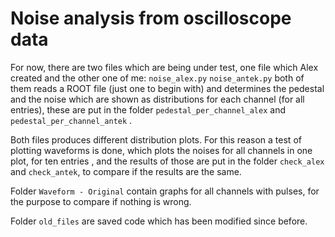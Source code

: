 # Noise analysis from oscilloscope data

For now, there are two files which are being under test, one file which Alex created and the other one of me:
```noise_alex.py```
```noise_antek.py```
both of them reads a ROOT file (just one to begin with) and determines the pedestal and the noise which are shown as distributions for each channel (for all entries), these are put in the folder ```pedestal_per_channel_alex``` and   ```pedestal_per_channel_antek``` .

Both files produces different distribution plots. For this reason a test of plotting waveforms is done, which plots the noises for all channels in one plot, for ten entries , and the results of those are put in the folder ```check_alex``` and   ```check_antek```, to compare if the results are the same.

Folder  ```Waveform - Original``` contain graphs for all channels with pulses, for the purpose to compare if nothing is wrong.

Folder  ```old_files``` are saved code which has been modified since before.
